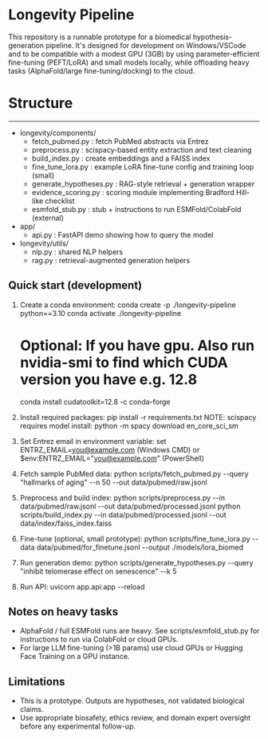 # Longevity Pipeline
This repository is a runnable prototype for a biomedical hypothesis-generation pipeline.
It's designed for development on Windows/VSCode and to be compatible with a modest GPU (3GB)
by using parameter-efficient fine-tuning (PEFT/LoRA) and small models locally, while offloading heavy tasks
(AlphaFold/large fine-tuning/docking) to the cloud.

# Structure
---------
- longevity/components/
    - fetch_pubmed.py         : fetch PubMed abstracts via Entrez
    - preprocess.py          : scispacy-based entity extraction and text cleaning
    - build_index.py         : create embeddings and a FAISS index
    - fine_tune_lora.py      : example LoRA fine-tune config and training loop (small)
    - generate_hypotheses.py : RAG-style retrieval + generation wrapper
    - evidence_scoring.py    : scoring module implementing Bradford Hill-like checklist
    - esmfold_stub.py        : stub + instructions to run ESMFold/ColabFold (external)
- app/
    - api.py                 : FastAPI demo showing how to query the model
- longevity/utils/
    - nlp.py                 : shared NLP helpers
    - rag.py                 : retrieval-augmented generation helpers


Quick start (development)
-------------------------
1. Create a conda environment:
    conda create -p ./longevity-pipeline python==3.10
    conda activate ./longevity-pipeline

    # Optional: If you have gpu. Also run nvidia-smi to find which CUDA version you have e.g. 12.8
    conda install cudatoolkit=12.8 -c conda-forge

2. Install required packages:
   pip install -r requirements.txt
   NOTE: scispacy requires model install: python -m spacy download en_core_sci_sm

3. Set Entrez email in environment variable:
   set ENTRZ_EMAIL=you@example.com   (Windows CMD)
   or
   $env:ENTRZ_EMAIL="you@example.com" (PowerShell)

4. Fetch sample PubMed data:
   python scripts/fetch_pubmed.py --query "hallmarks of aging" --n 50 --out data/pubmed/raw.jsonl

5. Preprocess and build index:
   python scripts/preprocess.py --in data/pubmed/raw.jsonl --out data/pubmed/processed.jsonl
   python scripts/build_index.py --in data/pubmed/processed.jsonl --out data/index/faiss_index.faiss

6. Fine-tune (optional, small prototype):
   python scripts/fine_tune_lora.py --data data/pubmed/for_finetune.jsonl --output ./models/lora_biomed

7. Run generation demo:
   python scripts/generate_hypotheses.py --query "inhibit telomerase effect on senescence" --k 5

8. Run API:
   uvicorn app.api:app --reload

Notes on heavy tasks
--------------------
- AlphaFold / full ESMFold runs are heavy. See scripts/esmfold_stub.py for instructions to run via ColabFold or cloud GPUs.
- For large LLM fine-tuning (>1B params) use cloud GPUs or Hugging Face Training on a GPU instance.

Limitations
-----------
- This is a prototype. Outputs are hypotheses, not validated biological claims.
- Use appropriate biosafety, ethics review, and domain expert oversight before any experimental follow-up.


